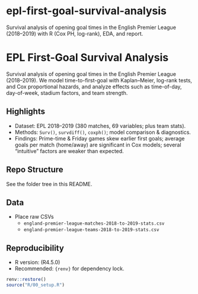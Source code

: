 # epl-first-goal-survival-analysis
Survival analysis of opening goal times in the English Premier League (2018–2019) with R (Cox PH, log-rank), EDA, and report.

# EPL First-Goal Survival Analysis

Survival analysis of opening goal times in the English Premier League (2018–2019). We model time-to-first-goal with Kaplan–Meier, log-rank tests, and Cox proportional hazards, and analyze effects such as time-of-day, day-of-week, stadium factors, and team strength.

## Highlights
- Dataset: EPL 2018–2019 (380 matches, 69 variables; plus team stats).  
- Methods: `Surv()`, `survdiff()`, `coxph()`; model comparison & diagnostics.  
- Findings: Prime-time & Friday games skew earlier first goals; average goals per match (home/away) are significant in Cox models; several “intuitive” factors are weaker than expected.

## Repo Structure
See the folder tree in this README.

## Data
- Place raw CSVs 
  - `england-premier-league-matches-2018-to-2019-stats.csv`
  - `england-premier-league-teams-2018-to-2019-stats.csv`

## Reproducibility
- R version: (R4.5.0)
- Recommended: `{renv}` for dependency lock.
```r
renv::restore()
source("R/00_setup.R")
